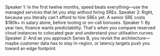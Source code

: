 Speaker 1: In the first twelve months, speed beats everything—use the managed services that let you ship without hiring SREs.
Speaker 2: Right, because you literally can't afford to hire SREs yet. A senior SRE costs $180k+ in salary alone, before tooling or on-call bonuses.
Speaker 1: By year two, finance wants predictability. That's when you compare reserved cloud instances to colocated gear and understand your utilisation curves.
Speaker 2: And as you approach Series B, you revisit the architecture—maybe customer data has to stay in-region, or latency targets push you toward an edge footprint.
